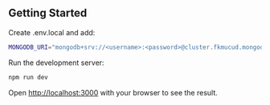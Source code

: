 ## Getting Started

Create .env.local and add:

```bash
MONGODB_URI="mongodb+srv://<username>:<password>@cluster.fkmucud.mongodb.net/?retryWrites=true&w=majority"
```

Run the development server:

```bash
npm run dev
```

Open [http://localhost:3000](http://localhost:3000) with your browser to see the result.

